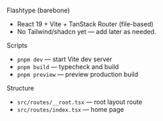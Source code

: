 Flashtype (barebone)

- React 19 + Vite + TanStack Router (file-based)
- No Tailwind/shadcn yet — add later as needed.

Scripts

- `pnpm dev` — start Vite dev server
- `pnpm build` — typecheck and build
- `pnpm preview` — preview production build

Structure

- `src/routes/__root.tsx` — root layout route
- `src/routes/index.tsx` — home page
